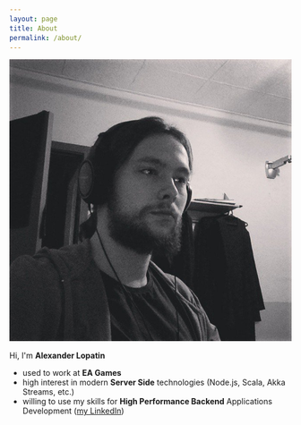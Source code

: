 ```yaml
---
layout: page
title: About
permalink: /about/
---
```


<img id="avatar" src="/pictures/avatar.jpg">

Hi, I'm **Alexander Lopatin**

- used to work at **EA Games**
- high interest in modern **Server Side** technologies (Node.js, Scala, Akka Streams, etc.)
- willing to use my skills for **High Performance Backend** Applications Development ([my LinkedIn](https://www.linkedin.com/in/AlexanderLopatin))
